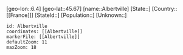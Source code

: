 ﻿---
location: [45.67,6.4]
mapzoom: [7,12] 
mapmarker: city 
type: City
tags:
- geo/City


SpocWebEntityId: 28716
isDeleted: false
confidential: public

---
[geo-lon::6.4]
[geo-lat::45.67]
[name::Albertville]
[State::]
[Country::[[France]]]
[StateId::]
[Population::]
[Unknown::]


```leaflet
id: Albertville
coordinates: [[Albertville]]
markerFile: [[Albertville]]
defaultZoom: 11 
maxZoom: 18
```

